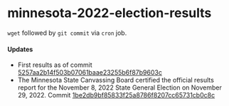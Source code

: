 # minnesota-2022-election-results

`wget` followed by `git commit` via `cron` job.

#### Updates

* First results as of commit [5257aa2b14f503b07061baae23255b6f87b9603c](https://github.com/heuermh/minnesota-2022-election-results/commit/5257aa2b14f503b07061baae23255b6f87b9603c)
* The Minnesota State Canvassing Board certified the official results report for the November 8, 2022 State General Election on November 29, 2022.  Commit [1be2db9bf85833f25a8786f8207cc65731cb0c8c](https://github.com/heuermh/minnesota-2022-election-results/commit/1be2db9bf85833f25a8786f8207cc65731cb0c8c)

